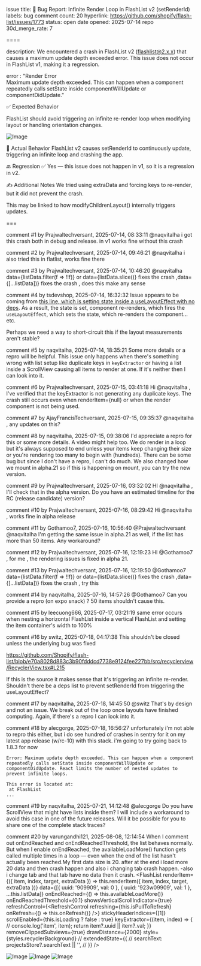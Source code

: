 issue title: 🐛 Bug Report: Infinite Render Loop in FlashList v2 (setRenderId)
labels: bug
comment count: 20
hyperlink: https://github.com/shopify/flash-list/issues/1773
status: open
date opened: 2025-07-14
repo 30d_merge_rate: 7

====

description:
We encountered a crash in FlashList v2 (flashlist@2.x.x) that causes a maximum update depth exceeded error. This issue does not occur in FlashList v1, making it a regression.

error : "Render Error  
Maximum update depth exceeded. This can happen when a component repeatedly calls setState inside componentWillUpdate or componentDidUpdate."


✅ Expected Behavior

FlashList should avoid triggering an infinite re-render loop when modifying layout or handling orientation changes.

![Image](https://github.com/user-attachments/assets/eb7db091-e141-4832-8746-8ee7fd6011b1)

🔄 Actual Behavior
FlashList v2 causes setRenderId to continuously update, triggering an infinite loop and crashing the app.

🔙 Regression
✅ Yes — this issue does not happen in v1, so it is a regression in v2.

✍️ Additional Notes
We tried using extraData and forcing keys to re-render, but it did not prevent the crash.

This may be linked to how modifyChildrenLayout() internally triggers updates.



===

comment #1 by Prajwaltechversant, 2025-07-14, 08:33:11
@naqvitalha i got this crash both in debug and release. in v1 works fine without this crash

comment #2 by Prajwaltechversant, 2025-07-14, 09:46:21
@naqvitalha i also tried this in flatlist, works fine there 

comment #3 by Prajwaltechversant, 2025-07-14, 10:46:20
 @naqvitalha  data={listData.filter(f => !!f)} or data={listData.slice()} fixes the crash ,data={[...listData])} fixes the crash , does this make any sense

comment #4 by tsdevshop, 2025-07-14, 16:32:32
Issue appears to be coming from [this line, which is setting state inside a useLayoutEffect with no deps](https://github.com/Shopify/flash-list/blob/e70a8028d883c3b90fdddcd7738e9124fee227bb/src/recyclerview/RecyclerView.tsx#L215). As a result, the state is set, component re-renders, which fires the `useLayoutEffect`, which sets the state, which re-renders the component... etc.

Perhaps we need a way to short-circuit this if the layout measurements aren't stable?

comment #5 by naqvitalha, 2025-07-14, 18:35:21
Some more details or a repro will be helpful. This issue only happens when there's something wrong with list setup like duplicate keys in `keyExtractor` or having a list inside a ScrollView causing all items to render at one. If it's neither then I can look into it.

comment #6 by Prajwaltechversant, 2025-07-15, 03:41:18
Hi @naqvitalha ,
I've verified that the keyExtractor is not generating any duplicate keys. The crash still occurs even when renderItem={null} or when the render component is not being used.

comment #7 by AjayFrancisTechversant, 2025-07-15, 09:35:37
@naqvitalha , any updates on this?


comment #8 by naqvitalha, 2025-07-15, 09:38:06
I'd appreciate a repro for this or some more details. A video might help too. We do render in a loop but it's always supposed to end unless your items keep changing their size or you're rendering too many to begin with (hundreds).
There can be some bug but since I don't have a repro, I can't do much. We also changed how we mount in alpha.21 so if this is happening on mount, you can try the new version.

comment #9 by Prajwaltechversant, 2025-07-16, 03:32:02
HI @naqvitalha ,
I'll check that in the alpha version. Do you have an estimated timeline for the RC (release candidate) version?

comment #10 by Prajwaltechversant, 2025-07-16, 08:29:42
Hi @naqvitalha , works fine in alpha release

comment #11 by Gothamoo7, 2025-07-16, 10:56:40
@Prajwaltechversant @naqvitalha I'm getting the same issue in alpha.21 as well, if the list has more than 50 items.
Any workaround?

comment #12 by Prajwaltechversant, 2025-07-16, 12:19:23
HI @Gothamoo7 , for me , the rendering issues is fixed in alpha 21.


comment #13 by Prajwaltechversant, 2025-07-16, 12:19:50
@Gothamoo7 data={listData.filter(f => !!f)} or data={listData.slice()} fixes the crash ,data={[...listData])} fixes the crash , try this

comment #14 by naqvitalha, 2025-07-16, 14:57:26
@Gothamoo7 Can you provide a repro (on expo snack) ? 50 items shouldn't cause this.

comment #15 by leecuong666, 2025-07-17, 03:21:19
same error occurs when nesting a horizontal FlashList inside a vertical FlashList and setting the item container's width to 100%

comment #16 by switz, 2025-07-18, 04:17:38
This shouldn't be closed unless the underlying bug was fixed

https://github.com/Shopify/flash-list/blob/e70a8028d883c3b90fdddcd7738e9124fee227bb/src/recyclerview/RecyclerView.tsx#L215

If this is the source it makes sense that it's triggering an infinite re-render. Shouldn't there be a deps list to prevent setRenderId from triggering the useLayoutEffect?

comment #17 by naqvitalha, 2025-07-18, 14:45:50
@switz That's by design and not an issue. We break out of the loop once layouts have finished computing. Again, if there's a repro I can look into it.

comment #18 by alecgorge, 2025-07-18, 16:56:27
unfortunately i'm not able to repro this either, but i do see hundred of crashes in sentry for it on my latest app release (w/rc-10) with this stack. i'm going to try going back to 1.8.3 for now

```
Error: Maximum update depth exceeded. This can happen when a component repeatedly calls setState inside componentWillUpdate or componentDidUpdate. React limits the number of nested updates to prevent infinite loops.

This error is located at:
 at FlashList
...
```

comment #19 by naqvitalha, 2025-07-21, 14:12:48
@alecgorge Do you have ScrollView that might have lists inside them? I will include a workaround to avoid this case in one of the future releases. Will it be possible for you to share one of the complete stack traces?

comment #20 by varungandhi121, 2025-08-08, 12:14:54
When I comment out onEndReached and onEndReachedThreshold, the list behaves normally. But when I enable onEndReached, the availableLoadMore() function gets called multiple times in a loop — even when the end of the list hasn't actually been reached.My first data size is 20. after at the end i load more 20 data and then crash happen and also i changing tab crash happen.
-also i change tab and that tab have no data then it crash.
  <FlashList
                renderItem={({ item, index, target, extraData }) => this.renderItem({ item, index, target, extraData })}
                data={[{ uuid: '909909', val: 0 }, { uuid: '923w09909', val: 1 }, ...this.listData]}
                onEndReached={() => this.availableLoadMore()}
                onEndReachedThreshold={0.1}
                showsVerticalScrollIndicator={true}
                refreshControl={<RefreshControl refreshing={this.isPullToRefresh} onRefresh={() => this.onRefresh()} />}
                stickyHeaderIndices={[1]}
                scrollEnabled={this.isLoading ? false : true}
                keyExtractor={(item, index) => {
                  // console.log('item', item);
                  return item?.uuid || item?.val;
                }}
                removeClippedSubviews={true}
                drawDistance={2000}
                style={styles.recyclerBackground}
                // extendedState={{
                //   searchText: projectsStore?.searchText || '',
                // }}
              />


![Image](https://github.com/user-attachments/assets/406e1f83-3791-439e-9f78-eb2591dc4eac)
![Image](https://github.com/user-attachments/assets/cd137ef9-7b04-4bb1-8570-79968dad92ee)
![Image](https://github.com/user-attachments/assets/8ba5e4ff-725d-4a1a-990f-7df430faab8f)
